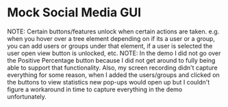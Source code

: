 # Mock Social Media GUI
NOTE: Certain buttons/features unlock when certain actions are taken. e.g. when you hover over a tree element depending on if its a user or a group, you can add users or groups under that element, if a user is selected the user open view button is unlocked, etc.
NOTE: In the demo I did not go over the Positive Percentage button because I did not get around to fully being able to support that functionality.
Also, my screen recording didn't capture everything for some reason, when I added the users/groups and clicked on the buttons to view statistics new pop-ups would open up but I couldn't figure a workaround in time to capture everything in the demo unfortunately.
